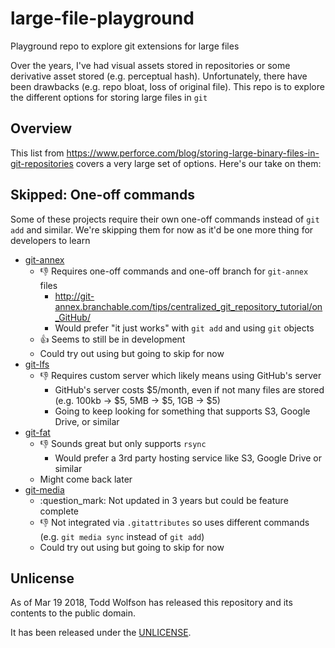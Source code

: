 # large-file-playground
Playground repo to explore git extensions for large files

Over the years, I've had visual assets stored in repositories or some derivative asset stored (e.g. perceptual hash). Unfortunately, there have been drawbacks (e.g. repo bloat, loss of original file). This repo is to explore the different options for storing large files in `git`

## Overview
This list from <https://www.perforce.com/blog/storing-large-binary-files-in-git-repositories> covers a very large set of options. Here's our take on them:

## Skipped: One-off commands
Some of these projects require their own one-off commands instead of `git add` and similar. We're skipping them for now as it'd be one more thing for developers to learn

- [git-annex](http://git-annex.branchable.com/)
    - :-1: Requires one-off commands and one-off branch for `git-annex` files
        - http://git-annex.branchable.com/tips/centralized_git_repository_tutorial/on_GitHub/
        - Would prefer "it just works" with `git add` and using `git` objects
    - :+1: Seems to still be in development
    - Could try out using but going to skip for now
- [git-lfs](https://git-lfs.github.com/)
    - :-1: Requires custom server which likely means using GitHub's server
        - GitHub's server costs $5/month, even if not many files are stored (e.g. 100kb -> $5, 5MB -> $5, 1GB -> $5)
        - Going to keep looking for something that supports S3, Google Drive, or similar
- [git-fat](https://github.com/jedbrown/git-fat)
    - :-1: Sounds great but only supports `rsync`
        - Would prefer a 3rd party hosting service like S3, Google Drive or similar
    - Might come back later
- [git-media](https://github.com/alebedev/git-media)
    - :question_mark: Not updated in 3 years but could be feature complete
    - :-1: Not integrated via `.gitattributes` so uses different commands (e.g. `git media sync` instead of `git add`)
    - Could try out using but going to skip for now

## Unlicense
As of Mar 19 2018, Todd Wolfson has released this repository and its contents to the public domain.

It has been released under the [UNLICENSE][].

[UNLICENSE]: UNLICENSE

